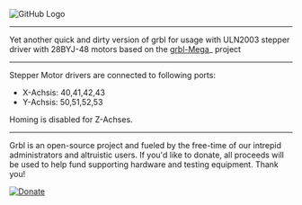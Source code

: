 ![GitHub Logo](https://github.com/gnea/gnea-Media/blob/master/Grbl%20Logo/Grbl%20Logo%20250px.png?raw=true)
***
Yet another quick and dirty version of grbl for usage with ULN2003 stepper driver with 28BYJ-48 motors based on the [grbl-Mega](https://github.com/gnea/grbl-Mega/releases)_ project
***
Stepper Motor drivers are connected to following ports:
- X-Achsis: 40,41,42,43
- Y-Achsis: 50,51,52,53

Homing is disabled for Z-Achses.

-------------
Grbl is an open-source project and fueled by the free-time of our intrepid administrators and altruistic users. If you'd like to donate, all proceeds will be used to help fund supporting hardware and testing equipment. Thank you!

[![Donate](https://www.paypalobjects.com/en_US/i/btn/btn_donate_LG.gif)](https://www.paypal.com/cgi-bin/webscr?cmd=_s-xclick&hosted_button_id=CUGXJHXA36BYW)
